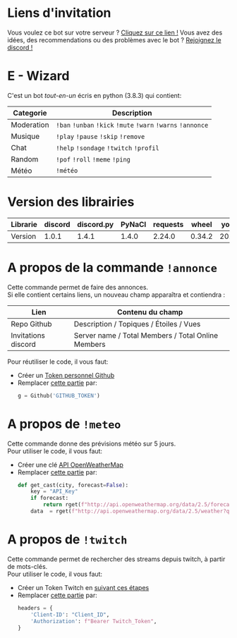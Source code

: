 # Liens d'invitation
Vous voulez ce bot sur votre serveur ? [Cliquez sur ce lien !](https://discord.com/api/oauth2/authorize?client_id=713781013830041640&permissions=334622423&scope=bot)
Vous avez des idées, des recommendations ou des problèmes avec le bot ? [Rejoignez le discord !](https://discord.gg/H68KXcm)

# E - Wizard
C'est un bot *tout-en-un* écris en python (3.8.3) qui contient:

| Categorie |                        Description                         |
|----------|-------------------------------------------------------------|
|Moderation|`!ban` `!unban` `!kick` `!mute`  `!warn` `!warns` `!annonce` |
|Musique   |`!play` `!pause` `!skip` `!remove`                           |
|Chat      |`!help` `!sondage` `!twitch` `!profil`                       |
|Random    |`!pof` `!roll` `!meme` `!ping`                               |
|Météo     |`!météo`                                                     |

# Version des librairies
| Librarie | discord |discord.py|  PyNaCl |requests |  wheel  |youtube-dl |
|----------|---------|----------|---------|---------|---------|-----------|
|  Version |  1.0.1  |   1.4.1  |  1.4.0  |  2.24.0 |  0.34.2 |2020.6.16.1|

# A propos de la commande `!annonce`
Cette commande permet de faire des annonces.<br>
Si elle contient certains liens, un nouveau champ apparaîtra et contiendra :

|        Lien       |                   Contenu du champ               |
|-------------------|--------------------------------------------------|
|Repo Github        |Description / Topiques / Étoiles / Vues           |
|Invitations discord|Server name / Total Members / Total Online Members|

Pour réutiliser le code, il vous faut:
- Créer un [Token personnel Github](https://docs.github.com/en/github/authenticating-to-github/creating-a-personal-access-token)
- Remplacer [cette partie](https://github.com/MrSpaar/discord-bot/blob/master/cogs/admin.py#L111) par:
  ```python
  g = Github('GITHUB_TOKEN')
  ```

# A propos de `!meteo`
Cette commande donne des prévisions météo sur 5 jours.<br>
Pour utiliser le code, il vous faut:
- Créer une clé [API OpenWeatherMap](https://home.openweathermap.org/api_keys)
- Remplacer [cette partie](https://github.com/MrSpaar/discord-bot/blob/master/cogs/weather.py#L18-L21) par:
  ```python
  def get_cast(city, forecast=False):
      key = "API_Key"
      if forecast:
          return rget(f"http://api.openweathermap.org/data/2.5/forecast?q={city}&units=metric&APPID={key}").json()
      data  = rget(f"http://api.openweathermap.org/data/2.5/weather?q={city}&units=metric&APPID={key}").json()
  ```

# A propos de `!twitch`
Cette commande permet de rechercher des streams depuis twitch, à partir de mots-clés.<br>
Pour utiliser le code, il vous faut:
- Créer un Token Twitch en [suivant ces étapes](https://dev.twitch.tv/docs/authentication)
- Remplacer [cette partie](https://github.com/MrSpaar/discord-bot/blob/master/cogs/chat.py#L51-L54) par:
  ```python
  headers = {
      'Client-ID': "Client_ID",
      'Authorization': f"Bearer Twitch_Token",
  }
  ```
